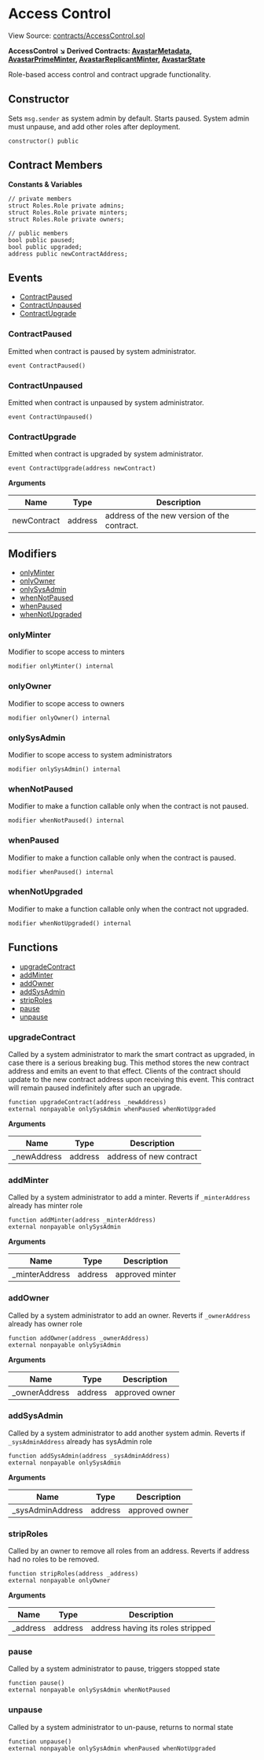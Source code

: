 # Access Control

View Source: [contracts/AccessControl.sol](https://github.com/Dapp-Wizards/Avastars-Contracts/blob/master/contracts/AccessControl.sol)

**AccessControl** 
**↘ Derived Contracts: [AvastarMetadata](contracts/AvastarMetadata.md), [AvastarPrimeMinter](contracts/AvastarPrimeMinter.md), [AvastarReplicantMinter](contracts/AvastarReplicantMinter.md), [AvastarState](contracts/AvastarState.md)**

Role-based access control and contract upgrade functionality.

## Constructor

Sets `msg.sender` as system admin by default.
Starts paused. System admin must unpause, and add other roles after deployment.

```solidity
constructor() public
```

## Contract Members
**Constants & Variables**

```solidity
// private members
struct Roles.Role private admins;
struct Roles.Role private minters;
struct Roles.Role private owners;

// public members
bool public paused;
bool public upgraded;
address public newContractAddress;

```

## **Events**

- [ContractPaused](#contractpaused)
- [ContractUnpaused](#contractunpaused)
- [ContractUpgrade](#contractupgrade)

### ContractPaused

Emitted when contract is paused by system administrator.

```solidity
event ContractPaused()
```

### ContractUnpaused

Emitted when contract is unpaused by system administrator.

```solidity
event ContractUnpaused()
```

### ContractUpgrade

Emitted when contract is upgraded by system administrator.

```solidity
event ContractUpgrade(address newContract)
```

**Arguments**

| Name        | Type           | Description  |
| ------------- |------------- | -----|
| newContract | address | address of the new version of the contract. | 

## Modifiers

- [onlyMinter](#onlyminter)
- [onlyOwner](#onlyowner)
- [onlySysAdmin](#onlysysadmin)
- [whenNotPaused](#whennotpaused)
- [whenPaused](#whenpaused)
- [whenNotUpgraded](#whennotupgraded)

### onlyMinter

Modifier to scope access to minters

```solidity
modifier onlyMinter() internal
```

### onlyOwner

Modifier to scope access to owners

```solidity
modifier onlyOwner() internal
```

### onlySysAdmin

Modifier to scope access to system administrators

```solidity
modifier onlySysAdmin() internal
```

### whenNotPaused

Modifier to make a function callable only when the contract is not paused.

```solidity
modifier whenNotPaused() internal
```

### whenPaused

Modifier to make a function callable only when the contract is paused.

```solidity
modifier whenPaused() internal
```

### whenNotUpgraded

Modifier to make a function callable only when the contract not upgraded.

```solidity
modifier whenNotUpgraded() internal
```

## **Functions**

- [upgradeContract](#upgradecontract)
- [addMinter](#addminter)
- [addOwner](#addowner)
- [addSysAdmin](#addsysadmin)
- [stripRoles](#striproles)
- [pause](#pause)
- [unpause](#unpause)

### upgradeContract

Called by a system administrator to  mark the smart contract as upgraded,
in case there is a serious breaking bug. This method stores the new contract
address and emits an event to that effect. Clients of the contract should
update to the new contract address upon receiving this event. This contract will
remain paused indefinitely after such an upgrade.

```solidity
function upgradeContract(address _newAddress)
external nonpayable onlySysAdmin whenPaused whenNotUpgraded 
```

**Arguments**

| Name        | Type           | Description  |
| ------------- |------------- | -----|
| _newAddress | address | address of new contract | 

### addMinter

Called by a system administrator to add a minter.
Reverts if `_minterAddress` already has minter role

```solidity
function addMinter(address _minterAddress)
external nonpayable onlySysAdmin 
```

**Arguments**

| Name        | Type           | Description  |
| ------------- |------------- | -----|
| _minterAddress | address | approved minter | 

### addOwner

Called by a system administrator to add an owner.
Reverts if `_ownerAddress` already has owner role

```solidity
function addOwner(address _ownerAddress)
external nonpayable onlySysAdmin 
```

**Arguments**

| Name        | Type           | Description  |
| ------------- |------------- | -----|
| _ownerAddress | address | approved owner | 

### addSysAdmin

Called by a system administrator to add another system admin.
Reverts if `_sysAdminAddress` already has sysAdmin role

```solidity
function addSysAdmin(address _sysAdminAddress)
external nonpayable onlySysAdmin 
```

**Arguments**

| Name        | Type           | Description  |
| ------------- |------------- | -----|
| _sysAdminAddress | address | approved owner | 

### stripRoles

Called by an owner to remove all roles from an address.
Reverts if address had no roles to be removed.

```solidity
function stripRoles(address _address)
external nonpayable onlyOwner 
```

**Arguments**

| Name        | Type           | Description  |
| ------------- |------------- | -----|
| _address | address | address having its roles stripped | 

### pause

Called by a system administrator to pause, triggers stopped state

```solidity
function pause()
external nonpayable onlySysAdmin whenNotPaused 
```

### unpause

Called by a system administrator to un-pause, returns to normal state

```solidity
function unpause()
external nonpayable onlySysAdmin whenPaused whenNotUpgraded 
```

